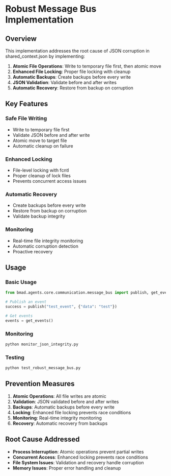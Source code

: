 
# Robust Message Bus Implementation

## Overview
This implementation addresses the root cause of JSON corruption in shared_context.json by implementing:

1. **Atomic File Operations**: Write to temporary file first, then atomic move
2. **Enhanced File Locking**: Proper file locking with cleanup
3. **Automatic Backups**: Create backups before every write
4. **JSON Validation**: Validate before and after writes
5. **Automatic Recovery**: Restore from backup on corruption

## Key Features

### Safe File Writing
- Write to temporary file first
- Validate JSON before and after write
- Atomic move to target file
- Automatic cleanup on failure

### Enhanced Locking
- File-level locking with fcntl
- Proper cleanup of lock files
- Prevents concurrent access issues

### Automatic Recovery
- Create backups before every write
- Restore from backup on corruption
- Validate backup integrity

### Monitoring
- Real-time file integrity monitoring
- Automatic corruption detection
- Proactive recovery

## Usage

### Basic Usage
```python
from bmad.agents.core.communication.message_bus import publish, get_events

# Publish an event
success = publish("test_event", {"data": "test"})

# Get events
events = get_events()
```

### Monitoring
```bash
python monitor_json_integrity.py
```

### Testing
```bash
python test_robust_message_bus.py
```

## Prevention Measures

1. **Atomic Operations**: All file writes are atomic
2. **Validation**: JSON validated before and after writes
3. **Backups**: Automatic backups before every write
4. **Locking**: Enhanced file locking prevents race conditions
5. **Monitoring**: Real-time integrity monitoring
6. **Recovery**: Automatic recovery from backups

## Root Cause Addressed

- **Process Interruption**: Atomic operations prevent partial writes
- **Concurrent Access**: Enhanced locking prevents race conditions
- **File System Issues**: Validation and recovery handle corruption
- **Memory Issues**: Proper error handling and cleanup
